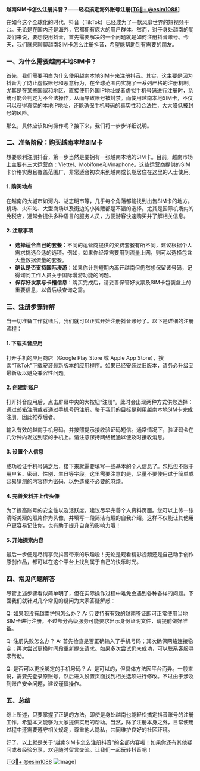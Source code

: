 **越南SIM卡怎么注册抖音？——轻松搞定海外账号注册[[TG💪+ @esim1088](https://t.me/s/esim1088)]**

在如今这个全球化的时代，抖音（TikTok）已经成为了一款风靡世界的短视频平台。无论是在国内还是海外，它都拥有庞大的用户群体。然而，对于身处越南的朋友们来说，要想使用抖音，首先需要解决的一个问题就是如何注册抖音账号。今天，我们就来聊聊越南SIM卡怎么注册抖音，希望能帮助到有需要的朋友。

### 一、为什么需要越南本地SIM卡？

首先，我们需要明白为什么使用越南本地SIM卡来注册抖音。其实，这主要是因为抖音为了防止虚假账号和恶意行为，在全球范围内实施了一系列严格的注册机制。尤其是在某些国家和地区，直接使用外国IP地址或者虚拟手机号码进行注册时，系统可能会判定为不合法操作，从而导致账号被封禁。而使用越南本地SIM卡，不仅可以获得真实的本地IP地址，还能确保手机号码的真实性和合法性，大大降低被封号的风险。

那么，具体应该如何操作呢？接下来，我们将一步步详细说明。

### 二、准备阶段：购买越南本地SIM卡

想要顺利注册抖音，第一步当然是要拥有一张越南本地的SIM卡。目前，越南市场上主要有三大运营商：Viettel、Mobifone和Vinaphone。这些运营商提供的SIM卡价格实惠且覆盖范围广，非常适合初次来到越南或长期居住在这里的人士使用。

#### 1. 购买地点
在越南的大城市如河内、胡志明市等，几乎每个角落都能找到出售SIM卡的地方。机场、火车站、大型商场以及街边的小摊贩都是不错的选择。尤其是国际机场内的免税店，通常会提供多种语言的服务人员，方便游客快速购买并了解相关信息。

#### 2. 注意事项
- **选择适合自己的套餐**：不同的运营商提供的资费套餐有所不同，建议根据个人需求挑选合适的选项。例如，如果你经常需要用到流量上网，则可以选择包含大量数据流量的套餐。
- **确认是否支持国际漫游**：如果你计划短期内离开越南但仍然想保留该号码，记得询问工作人员关于国际漫游功能的问题。
- **保存好发票与卡槽信息**：购买完成后，请妥善保管好发票及SIM卡包装盒上的重要信息，以备后续查询之需。

### 三、注册步骤详解

当一切准备工作就绪后，我们就可以正式开始注册抖音账号了。以下是详细的注册流程：

#### 1. 下载抖音应用
打开手机的应用商店（Google Play Store 或 Apple App Store），搜索“TikTok”下载安装最新版本的应用程序。如果已经安装过旧版本，请务必升级至最新版以避免兼容性问题。

#### 2. 创建新账户
打开抖音应用后，点击屏幕中央的大按钮“注册”。此时会出现两种方式供您选择：通过邮箱注册或者通过手机号码注册。鉴于我们的目标是利用越南本地SIM卡完成注册，因此推荐后者。

输入有效的越南手机号码，并按照提示接收验证码短信。通常情况下，验证码会在几分钟内发送到您的手机上。请注意保持网络畅通以便及时接收消息。

#### 3. 设置个人信息
成功验证手机号码之后，接下来就需要填写一些基本的个人信息了。包括但不限于用户名、密码、性别、生日等字段。这里需要注意的是，尽量不要使用过于简单或容易猜测的内容作为密码，以免造成不必要的麻烦。

#### 4. 完善资料并上传头像
为了提高账号的安全性以及活跃度，建议尽早完善个人资料页面。您可以上传一张清晰美观的照片作为头像，并填写一段简洁有趣的自我介绍。这样不仅能让其他用户更容易记住你，也有助于提升自身的影响力哦！

#### 5. 开始探索内容
最后一步便是尽情享受抖音带来的乐趣啦！无论是观看精彩视频还是自己动手创作原创作品，都可以在这个平台上找到属于自己的快乐时光。

### 四、常见问题解答

尽管上述步骤看似简单明了，但在实际操作过程中难免会遇到各种各样的问题。下面我们就针对几个常见的疑问为大家答疑解惑：

Q: 如果我没有越南护照怎么办？
A: 只要持有有效的越南签证即可正常使用当地SIM卡进行注册。不过部分高级服务可能要求出示身份证明文件，请提前做好准备。

Q: 注册失败怎么办？
A: 首先检查是否正确输入了手机号码；其次确保网络连接稳定；再次尝试更换时间段重新提交请求。如果多次尝试仍未成功，可以联系客服寻求帮助。

Q: 是否可以更换绑定的手机号码？
A: 是可以的，但具体方法因平台而异。一般来说，需要先登录原账号，然后进入设置页面找到相关选项进行修改。不过由于涉及到账户安全问题，建议谨慎操作。

### 五、总结

综上所述，只要掌握了正确的方法，即使是身处越南也能轻松搞定抖音账号的注册工作。希望本文能够为大家提供实用的帮助。当然，除了注册本身之外，日常使用过程中还需要遵守相关规定，尊重他人隐私，共同维护良好的社区环境。

好了，以上就是关于“越南SIM卡怎么注册抖音”的全部内容啦！如果你还有其他疑问或者经验分享，欢迎随时留言交流。让我们一起玩转抖音吧！

[[TG💪+ @esim1088](https://t.me/s/esim1088) ![Image](https://i.postimg.cc/4NQfJmqS/Snipaste-2025-05-13-00-14-12.png)]
